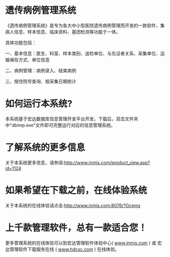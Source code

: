# 遗传病例管理系统

《遗传病例管理系统》是专为各大中小型医院遗传病例管理而开发的一款软件，集病人信息、样本信息、临床资料、基团检测等功能于一体。

具体功能包括：

一、基本信息：医生、科室、样本类别、送检单位、与先证者关系、采集单位、运输保存方式、单位信息

二、病例管理：病例录入、结束病例

三、按住院号查询、按采集日期统计

# 如何运行本系统?

本系统基于宏达数据库信息管理开发平台开发，下载后，双击文件夹中"dbimp.exe"文件即可完整运行对应的信息管理系统。

# 了解系统的更多信息

关于本系统更多信息，请参阅:http://www.inmis.com/product_view.asp?id=1124

# 如果希望在下载之前，在线体验系统

关于本系统的在线体验请点击:http://www.inmis.com:8076/?Gcems

# 上千款管理软件，总有一款适合您！

更多管理系统的在线体验可以到宏达管理软件体验中心( www.inmis.com ) 或 宏达管理软件下载服务在线 ( www.hdcsc.com ) 在线体验。

